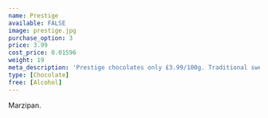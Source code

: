 ```yaml
---
name: Prestige
available: FALSE
image: prestige.jpg
purchase_option: 3
price: 3.99
cost_price: 0.01596
weight: 19
meta_description: 'Prestige chocolates only £3.99/100g. Traditional sweets and more at Humbugs Confectionery Store. Specialists in satisfying your sweet tooth!'
type: [Chocolate]
free: [Alcohol]
---
```

Marzipan.